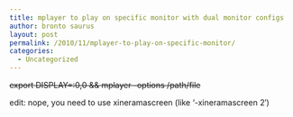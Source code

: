 ```yaml
---
title: mplayer to play on specific monitor with dual monitor configs
author: bronto saurus
layout: post
permalink: /2010/11/mplayer-to-play-on-specific-monitor/
categories:
  - Uncategorized
---
```

<del datetime="2010-11-19T09:36:14+00:00">export DISPLAY=:0,0 && mplayer -options /path/file</del>

edit: nope, you need to use xineramascreen (like &#8216;-xineramascreen 2&#8242;)